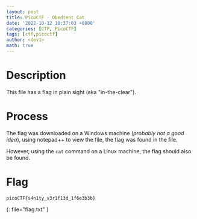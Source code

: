 ```yaml
---
layout: post
title: PicoCTF - Obedient Cat
date: '2022-10-12 10:37:03 +0800'
categories: [CTF, PicoCTF]
tags: [ctf,picoctf]     
author: <dev1>
math: true
---
```


# Description
This file has a flag in plain sight (aka "in-the-clear").

# Process 
The flag was downloaded on a Windows machine (*probably not a good idea*), using notepad++ to view the file, the flag was found in the file.

However, using the `cat` command on a Linux machine, the flag should also be found.

# Flag
```
picoCTF{s4n1ty_v3r1f13d_1f6e3b3b}
```
{: file="flag.txt" }
